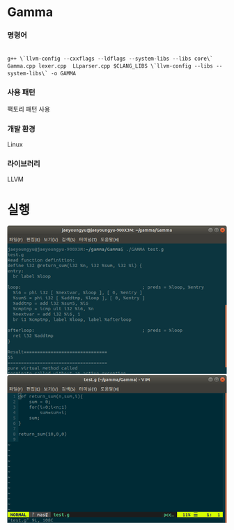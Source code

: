# Gamma

### 명령어
<code>
g++ \`llvm-config --cxxflags --ldflags --system-libs --libs core\` Gamma.cpp lexer.cpp  LLparser.cpp $CLANG_LIBS \`llvm-config --libs --system-libs\` -o GAMMA
</code>

### 사용 패턴
팩토리 패턴 사용
### 개발 환경
Linux 
### 라이브러리
LLVM

# 실행
![img1](./images/img1.png)
![img2](./images/img2.png)


